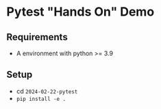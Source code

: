 # Pytest "Hands On" Demo

## Requirements
- A environment with python >= 3.9


## Setup
- cd `2024-02-22-pytest`
- `pip install -e .`

